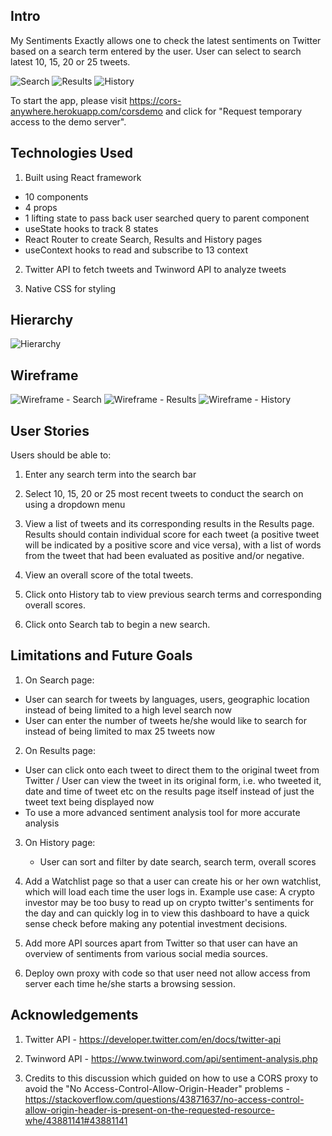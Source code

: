 ## Intro

My Sentiments Exactly allows one to check the latest sentiments on Twitter based on a search term entered by the user. User can select to search latest 10, 15, 20 or 25 tweets.

![Search](src/components/images/ActualSearch.png)
![Results](src/components/images/ActualResults.png)
![History](src/components/images/ActualHistory.png)

To start the app, please visit https://cors-anywhere.herokuapp.com/corsdemo and click for "Request temporary access to the demo server".

## Technologies Used

1. Built using React framework
<ul>
   <li>10 components</li>
   <li>4 props</li>
   <li>1 lifting state to pass back user searched query to parent component</li>
   <li>useState hooks to track 8 states</li>
   <li>React Router to create Search, Results and History pages</li>
   <li>useContext hooks to read and subscribe to 13 context</li>
</ul>

2. Twitter API to fetch tweets and Twinword API to analyze tweets

3. Native CSS for styling

## Hierarchy

![Hierarchy](src/components/images/Hierarchy.png)

## Wireframe

![Wireframe - Search](src/components/images/WireframeSearch.png)
![Wireframe - Results](src/components/images/WireframeResults.png)
![Wireframe - History](src/components/images/WireframeHistory.png)

## User Stories

Users should be able to:

1. Enter any search term into the search bar

2. Select 10, 15, 20 or 25 most recent tweets to conduct the search on using a dropdown menu

3. View a list of tweets and its corresponding results in the Results page. Results should contain individual score for each tweet (a positive tweet will be indicated by a positive score and vice versa), with a list of words from the tweet that had been evaluated as positive and/or negative.

4. View an overall score of the total tweets.

5. Click onto History tab to view previous search terms and corresponding overall scores.

6. Click onto Search tab to begin a new search.

## Limitations and Future Goals

1. On Search page:
<ul>
   <li>User can search for tweets by languages, users, geographic location instead of being limited to a high level search now</li>
   <li>User can enter the number of tweets he/she would like to search for instead of being limited to max 25 tweets now</li>
</ul>

2. On Results page:
<ul>
   <li>User can click onto each tweet to direct them to the original tweet from Twitter / User can view the tweet in its original form, i.e. who tweeted it, date and time of tweet etc on the results page itself instead of just the tweet text being displayed now</li>
   <li>To use a more advanced sentiment analysis tool for more accurate analysis</li>
</ul>

3. On History page:
   <ul>
      <li>User can sort and filter by date search, search term, overall scores</li>
   </ul>

4. Add a Watchlist page so that a user can create his or her own watchlist, which will load each time the user logs in. Example use case: A crypto investor may be too busy to read up on crypto twitter's sentiments for the day and can quickly log in to view this dashboard to have a quick sense check before making any potential investment decisions.

5. Add more API sources apart from Twitter so that user can have an overview of sentiments from various social media sources.

6. Deploy own proxy with code so that user need not allow access from server each time he/she starts a browsing session.

## Acknowledgements

1. Twitter API - https://developer.twitter.com/en/docs/twitter-api

2. Twinword API - https://www.twinword.com/api/sentiment-analysis.php

3. Credits to this discussion which guided on how to use a CORS proxy to avoid the "No Access-Control-Allow-Origin-Header" problems - https://stackoverflow.com/questions/43871637/no-access-control-allow-origin-header-is-present-on-the-requested-resource-whe/43881141#43881141
